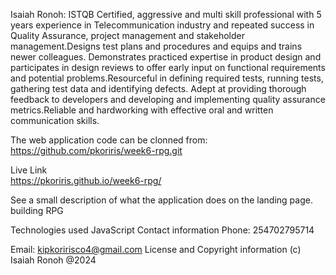 Isaiah Ronoh:
ISTQB Certified, aggressive and multi skill professional with 5 years experience in Telecommunication industry and repeated success in Quality Assurance, project management and stakeholder management.Designs test plans and procedures and equips and trains newer colleagues. Demonstrates practiced expertise in product design and participates in design reviews to offer early input on functional requirements and potential problems.Resourceful in defining required tests, running tests, gathering test data and identifying defects. Adept at providing thorough feedback to developers and developing and implementing quality assurance metrics.Reliable and hardworking with effective oral and written communication skills.

The web application code can be clonned from: https://github.com/pkoriris/week6-rpg.git

Live Link  
https://pkoriris.github.io/week6-rpg/

See a small description of what the application does on the landing page.
building RPG 

Technologies used
JavaScript
Contact information
Phone: 254702795714

Email: kipkoririsco4@gmail.com
License and Copyright information
(c) Isaiah Ronoh @2024

